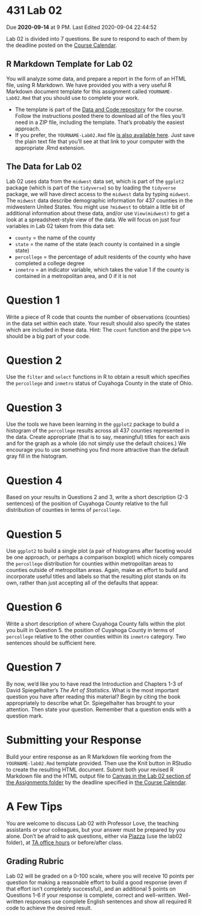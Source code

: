 431 Lab 02
================
Due **2020-09-14** at 9 PM. Last Edited 2020-09-04 22:44:52

Lab 02 is divided into 7 questions. Be sure to respond to each of them
by the deadline posted on the [Course
Calendar](https://thomaselove.github.io/431/calendar.html).

## R Markdown Template for Lab 02

You will analyze some data, and prepare a report in the form of an HTML
file, using R Markdown. We have provided you with a very useful R
Markdown document template for this assignment called
`YOURNAME-Lab02.Rmd` that you should use to complete your work.

  - The template is part of the [Data and Code
    repository](https://github.com/THOMASELOVE/431-data) for the course.
    Follow the instructions posted there to download all of the files
    you’ll need in a ZIP file, including the template. That’s probably
    the easiest approach.
  - If you prefer, the `YOURNAME-Lab02.Rmd` file [is also available
    here](https://raw.githubusercontent.com/THOMASELOVE/431-2020/master/labs/lab02/YOURNAME-lab02.Rmd).
    Just save the plain text file that you’ll see at that link to your
    computer with the appropriate .Rmd extension.

## The Data for Lab 02

Lab 02 uses data from the `midwest` data set, which is part of the
`ggplot2` package (which is part of the `tidyverse`) so by loading the
`tidyverse` package, we will have direct access to the `midwest` data by
typing `midwest`. The `midwest` data describe demographic information
for 437 counties in the midwestern United States. You might use
`?midwest` to obtain a little bit of additional information about these
data, and/or use `View(midwest)` to get a look at a spreadsheet-style
view of the data. We will focus on just four variables in Lab 02 taken
from this data set:

  - `county` = the name of the county
  - `state` = the name of the state (each county is contained in a
    single state)
  - `percollege` = the percentage of adult residents of the county who
    have completed a college degree
  - `inmetro` = an indicator variable, which takes the value 1 if the
    county is contained in a metropolitan area, and 0 if it is not

# Question 1

Write a piece of R code that counts the number of observations
(counties) in the data set within each state. Your result should also
specify the states which are included in these data. Hint: The `count`
function and the pipe `%>%` should be a big part of your code.

# Question 2

Use the `filter` and `select` functions in R to obtain a result which
specifies the `percollege` and `inmetro` status of Cuyahoga County in
the state of Ohio.

# Question 3

Use the tools we have been learning in the `ggplot2` package to build a
histogram of the `percollege` results across all 437 counties
represented in the data. Create appropriate (that is to say, meaningful)
titles for each axis and for the graph as a whole (do not simply use the
default choices.) We encourage you to use something you find more
attractive than the default gray fill in the histogram.

# Question 4

Based on your results in Questions 2 and 3, write a short description
(2-3 sentences) of the position of Cuyahoga County relative to the full
distribution of counties in terms of `percollege`.

# Question 5

Use `ggplot2` to build a single plot (a pair of histograms after
faceting would be one approach, or perhaps a comparison boxplot) which
nicely compares the `percollege` distribution for counties within
metropolitan areas to counties outside of metropolitan areas. Again,
make an effort to build and incorporate useful titles and labels so that
the resulting plot stands on its own, rather than just accepting all of
the defaults that appear.

# Question 6

Write a short description of where Cuyahoga County falls within the plot
you built in Question 5. the position of Cuyahoga County in terms of
`percollege` relative to the other counties within its `inmetro`
category. Two sentences should be sufficient here.

# Question 7

By now, we’d like you to have read the Introduction and Chapters 1-3 of
David Spiegelhalter’s *The Art of Statistics*. What is the most
important question you have after reading this material? Begin by citing
the book appropriately to describe what Dr. Spiegelhalter has brought to
your attention. Then state your question. Remember that a question ends
with a question mark.

# Submitting your Response

Build your entire response as an R Markdown file working from the
`YOURNAME-lab02.Rmd` template provided. Then use the Knit button in
RStudio to create the resulting HTML document. Submit both your revised
R Markdown file and the HTML output file to [Canvas in the Lab 02
section of the Assignments folder](https://canvas.case.edu) by the
deadline specified in [the Course
Calendar](https://thomaselove.github.io/431/calendar.html).

# A Few Tips

You are welcome to discuss Lab 02 with Professor Love, the teaching
assistants or your colleagues, but your answer must be prepared by you
alone. Don’t be afraid to ask questions, either via
[Piazza](https://piazza.com/case/fall2020/pqhs431) (use the lab02
folder), at [TA office
hours](https://thomaselove.github.io/431/contact.html) or before/after
class.

## Grading Rubric

Lab 02 will be graded on a 0-100 scale, where you will receive 10 points
per question for making a reasonable effort to build a good response
(even if that effort isn’t completely successful), and an additional 5
points on Questions 1-6 if your response is complete, correct and
well-written. Well-written responses use complete English sentences and
show all required R code to achieve the desired result.
